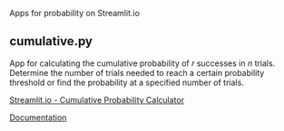 Apps for probability on Streamlit.io

## cumulative.py

App for calculating the cumulative probability of *r* successes in *n* trials.
Determine the number of trials needed to reach a certain probability threshold
or find the probability at a specified number of trials.

[Streamlit.io - Cumulative Probability Calculator](https://share.streamlit.io/hqn006/streamlit-probability/main/cumulative.py)

[Documentation](https://hqn006.github.io/streamlit-probability/)
